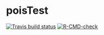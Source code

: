 # poisTest
<!-- badges: start -->
  
[![Travis build status](https://travis-ci.com/yitianc97/poisTest.svg?branch=main)](https://travis-ci.com/yitianc97/poisTest)
[![R-CMD-check](https://github.com/yitianc97/poisTest/workflows/R-CMD-check/badge.svg)](https://github.com/yitianc97/poisTest/actions)
<!-- badges: end -->
